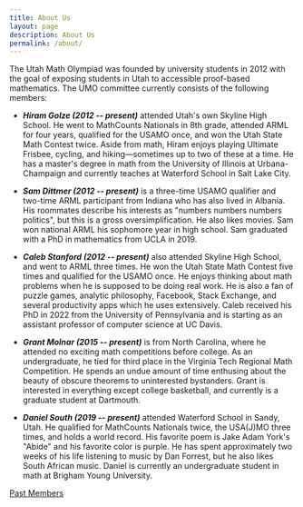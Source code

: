 ```yaml
---
title: About Us
layout: page
description: About Us
permalink: /about/
---
```


The Utah Math Olympiad was founded by university students in 2012 with the goal of exposing students in Utah to accessible proof-based mathematics. The UMO committee currently consists of the following members:

- ***Hiram Golze (2012 -- present)*** attended Utah's own Skyline High School. He went to MathCounts Nationals in 8th grade, attended ARML for four years, qualified for the USAMO once, and won the Utah State Math Contest twice. Aside from math, Hiram enjoys playing Ultimate Frisbee, cycling, and hiking—sometimes up to two of these at a time. He has a master's degree in math from the University of Illinois at Urbana-Champaign and currently teaches at Waterford School in Salt Lake City.

- ***Sam Dittmer (2012 -- present)*** is a three-time USAMO qualifier and two-time ARML participant from Indiana who has also lived in Albania. His roommates describe his interests as "numbers numbers numbers politics", but this is a gross oversimplification. He also likes movies. Sam won national ARML his sophomore year in high school. Sam graduated with a PhD in mathematics from UCLA in 2019.

- ***Caleb Stanford (2012 -- present)*** also attended Skyline High School, and went to ARML three times. He won the Utah State Math Contest five times and qualified for the USAMO once. He enjoys thinking about math problems when he is supposed to be doing real work. He is also a fan of puzzle games, analytic philosophy, Facebook, Stack Exchange, and several productivity apps which he uses extensively. Caleb received his PhD in 2022 from the University of Pennsylvania and is starting as an assistant professor of computer science at UC Davis.

- ***Grant Molnar (2015 -- present)*** is from North Carolina, where he attended no exciting math competitions before college. As an undergraduate, he tied for third place in the Virginia Tech Regional Math Competition. He spends an undue amount of time enthusing about the beauty of obscure theorems to uninterested bystanders. Grant is interested in everything except college basketball, and currently is a graduate student at Dartmouth.

- ***Daniel South (2019 -- present)*** attended Waterford School in Sandy, Utah. He qualified for MathCounts Nationals twice, the USA(J)MO three times, and holds a world record. His favorite poem is Jake Adam York's "Abide" and his favorite color is purple. He has spent approximately two weeks of his life listening to music by Dan Forrest, but he also likes South African music. Daniel is currently an undergraduate student in math at Brigham Young University.

[Past Members](past)

